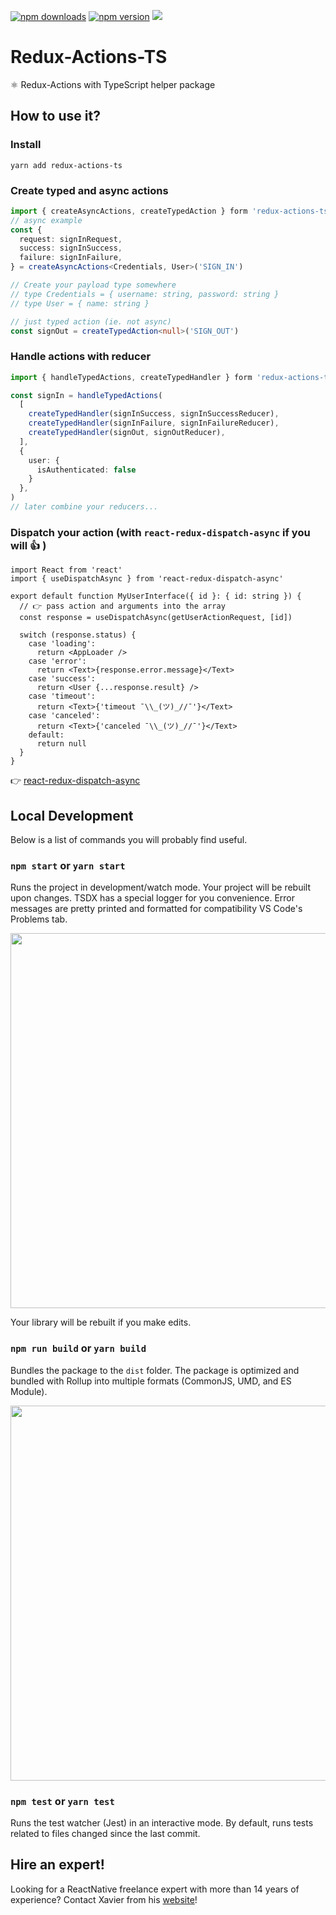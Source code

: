 <p>
  <a href="https://www.npmjs.com/package/redux-actions-ts"><img alt="npm downloads" src="https://img.shields.io/npm/dm/redux-actions-ts.svg"/></a>
  <a href="https://www.npmjs.com/package/redux-actions-ts"><img alt="npm version" src="https://badge.fury.io/js/redux-actions-ts.svg"/></a>
  <a href="#hire-an-expert"><img src="https://img.shields.io/badge/%F0%9F%92%AA-hire%20an%20expert-brightgreen"/></a>
</p>

# Redux-Actions-TS

⚛️ Redux-Actions with TypeScript helper package

## How to use it?

### Install
```
yarn add redux-actions-ts
```

### Create typed and async actions
```ts
import { createAsyncActions, createTypedAction } form 'redux-actions-ts'
// async example
const {
  request: signInRequest,
  success: signInSuccess,
  failure: signInFailure,
} = createAsyncActions<Credentials, User>('SIGN_IN')

// Create your payload type somewhere
// type Credentials = { username: string, password: string }
// type User = { name: string }

// just typed action (ie. not async)
const signOut = createTypedAction<null>('SIGN_OUT')
```

### Handle actions with reducer

```ts
import { handleTypedActions, createTypedHandler } form 'redux-actions-ts'

const signIn = handleTypedActions(
  [
    createTypedHandler(signInSuccess, signInSuccessReducer),
    createTypedHandler(signInFailure, signInFailureReducer),
    createTypedHandler(signOut, signOutReducer),
  ],
  {
    user: {
      isAuthenticated: false
    }
  },
)
// later combine your reducers...
```

### Dispatch your action (with `react-redux-dispatch-async` if you will 👍 )
```tsx
import React from 'react'
import { useDispatchAsync } from 'react-redux-dispatch-async'

export default function MyUserInterface({ id }: { id: string }) {
  // 👉 pass action and arguments into the array
  const response = useDispatchAsync(getUserActionRequest, [id])

  switch (response.status) {
    case 'loading':
      return <AppLoader />
    case 'error':
      return <Text>{response.error.message}</Text>
    case 'success':
      return <User {...response.result} />
    case 'timeout':
      return <Text>{'timeout ¯\\_(ツ)_//¯'}</Text>
    case 'canceled':
      return <Text>{'canceled ¯\\_(ツ)_//¯'}</Text>
    default:
      return null
  }
}
```
👉 [react-redux-dispatch-async](https://github.com/xcarpentier/react-redux-dispatch-async)

## Local Development

Below is a list of commands you will probably find useful.

### `npm start` or `yarn start`

Runs the project in development/watch mode. Your project will be rebuilt upon changes. TSDX has a special logger for you convenience. Error messages are pretty printed and formatted for compatibility VS Code's Problems tab.

<img src="https://user-images.githubusercontent.com/4060187/52168303-574d3a00-26f6-11e9-9f3b-71dbec9ebfcb.gif" width="600" />

Your library will be rebuilt if you make edits.

### `npm run build` or `yarn build`

Bundles the package to the `dist` folder.
The package is optimized and bundled with Rollup into multiple formats (CommonJS, UMD, and ES Module).

<img src="https://user-images.githubusercontent.com/4060187/52168322-a98e5b00-26f6-11e9-8cf6-222d716b75ef.gif" width="600" />

### `npm test` or `yarn test`

Runs the test watcher (Jest) in an interactive mode.
By default, runs tests related to files changed since the last commit.

## Hire an expert!

Looking for a ReactNative freelance expert with more than 14 years of experience? Contact Xavier from his [website](https://xaviercarpentier.com)!
